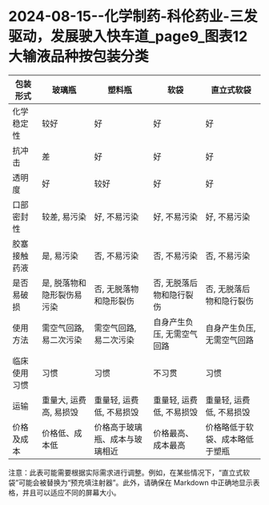 # 2024-08-15--化学制药-科伦药业-三发驱动，发展驶入快车道_page9_图表12大输液品种按包装分类

| 包装形式 | 玻璃瓶 | 塑料瓶 | 软袋 | 直立式软袋 |
| --- | --- | --- | --- | --- |
| 化学稳定性 | 较好 | 好 | 好 | 好 |
| 抗冲击 | 差 | 好 | 好 | 好 |
| 透明度 | 好 | 较好 | 好 | 好 |
| 口部密封性 | 较差, 易污染 | 好, 不易污染 | 好, 不易污染 | 好, 不易污染 |
| 胶塞接触药液 | 是, 易污染 | 否, 不易污染 | 否, 不易污染 | 否, 不易污染 |
| 是否易破损 | 是, 脱落物和隐形裂伤易污染 | 否, 无脱落物和隐形裂伤 | 否, 无脱落后物和隐行裂伤 | 否, 无脱落后物和隐行裂伤 |
| 使用方法 | 需空气回路, 易二次污染 | 需空气回路, 易二次污染 | 自身产生负压, 无需空气回路 | 自身产生负压, 无需空气回路 |
| 临床使用习惯 | 习惯 | 习惯 | 不习贯 | 习惯 |
| 运输 | 重量大, 运费高, 易损毁 | 重量轻, 运费低, 不易损毁 | 重量轻, 运费低, 不易损毁 | 重量轻, 运费低, 不易损毁 |
| 价格及成本 | 价格低、成本低 | 价格高于玻璃瓶、成本与玻璃相近 | 价格最高、成本最高 | 价格略低于软袋、成本略低于塑瓶 |

注意：此表可能需要根据实际需求进行调整。例如，在某些情况下，“直立式软袋”可能会被替换为“预充填注射器”。此外，请确保在 Markdown 中正确地显示表格，并且可以适应不同的屏幕大小。